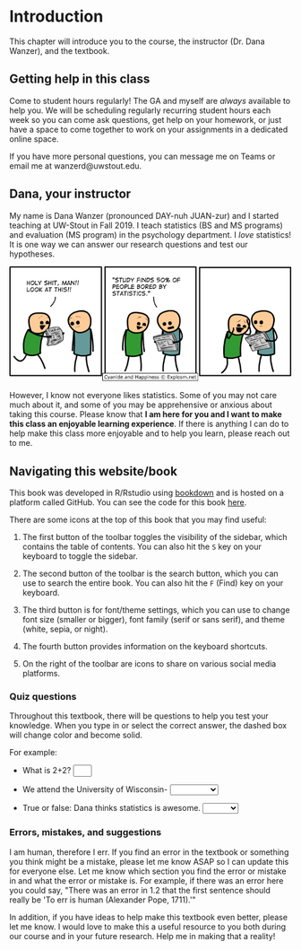 # Introduction



This chapter will introduce you to the course, the instructor (Dr. Dana Wanzer), and the textbook.

## Getting help in this class

Come to student hours regularly! The GA and myself are *always* available to help you. We will be scheduling regularly recurring student hours each week so you can come ask questions, get help on your homework, or just have a space to come together to work on your assignments in a dedicated online space.

If you have more personal questions, you can message me on Teams or email me at wanzerd\@uwstout.edu.

## Dana, your instructor

My name is Dana Wanzer (pronounced DAY-nuh JUAN-zur) and I started teaching at UW-Stout in Fall 2019. I teach statistics (BS and MS programs) and evaluation (MS program) in the psychology department. I *love* statistics! It is one way we can answer our research questions and test our hypotheses.

![](images/01-intro/cyanide-happiness_statistics.png)

However, I know not everyone likes statistics. Some of you may not care much about it, and some of you may be apprehensive or anxious about taking this course. Please know that **I am here for you and I want to make this class an enjoyable learning experience**. If there is anything I can do to help make this class more enjoyable and to help you learn, please reach out to me.

## Navigating this website/book

This book was developed in R/Rstudio using [bookdown](https://bookdown.org/yihui/bookdown) and is hosted on a platform called GitHub. You can see the code for this book [here](https://github.com/danawanzer/stats-with-jamovi).

There are some icons at the top of this book that you may find useful:

1.  The first button of the toolbar toggles the visibility of the sidebar, which contains the table of contents. You can also hit the `S` key on your keyboard to toggle the sidebar.

2.  The second button of the toolbar is the search button, which you can use to search the entire book. You can also hit the `F` (Find) key on your keyboard.

3.  The third button is for font/theme settings, which you can use to change font size (smaller or bigger), font family (serif or sans serif), and theme (white, sepia, or night).

4.  The fourth button provides information on the keyboard shortcuts.

5.  On the right of the toolbar are icons to share on various social media platforms.

### Quiz questions

Throughout this textbook, there will be questions to help you test your knowledge. When you type in or select the correct answer, the dashed box will change color and become solid.

For example:

-   What is 2+2? <input class='webex-solveme nospaces' size='1' data-answer='["4"]'/>

-   We attend the University of Wisconsin- <select class='webex-solveme' data-answer='["Stout"]'> <option></option> <option>Stout</option> <option>Madison</option> <option>Green Bay</option></select>

-   True or false: Dana thinks statistics is awesome. <select class='webex-solveme' data-answer='["TRUE"]'> <option></option> <option>TRUE</option> <option>FALSE</option></select>

### Errors, mistakes, and suggestions

I am human, therefore I err. If you find an error in the textbook or something you think might be a mistake, please let me know ASAP so I can update this for everyone else. Let me know which section you find the error or mistake in and what the error or mistake is. For example, if there was an error here you could say, "There was an error in 1.2 that the first sentence should really be 'To err is human (Alexander Pope, 1711).'"

In addition, if you have ideas to help make this textbook even better, please let me know. I would love to make this a useful resource to you both during our course and in your future research. Help me in making that a reality!
